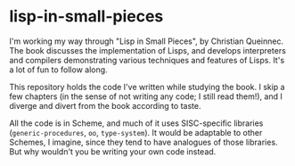 lisp-in-small-pieces
====================

I'm working my way through "Lisp in Small Pieces", by Christian Queinnec.
The book discusses the implementation of Lisps, and develops interpreters
and compilers demonstrating various techniques and features of Lisps.
It's a lot of fun to follow along.

This repository holds the code I've written while studying the book. I skip a few
chapters (in the sense of not writing any code; I still read them!), and I diverge
and divert from the book according to taste.

All the code is in Scheme, and much of it uses SISC-specific libraries
(`generic-procedures`, `oo`, `type-system`). It would
be adaptable to other Schemes, I imagine, since they tend to have analogues of
those libraries. But why wouldn't you be writing your own code instead.
